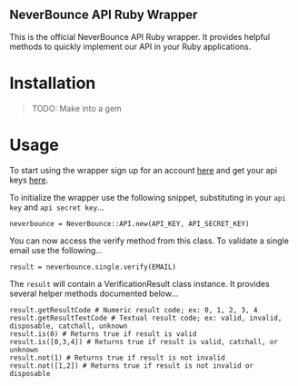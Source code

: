 NeverBounce API Ruby Wrapper
---

This is the official NeverBounce API Ruby wrapper. It provides helpful methods to quickly implement our API in your Ruby applications.

Installation
===

>TODO: Make into a gem

Usage
===

To start using the wrapper sign up for an account [here](https://app.neverbounce.com/register) and get your api keys [here](https://app.neverbounce.com/settings/api).

To initialize the wrapper use the following snippet, substituting in your `api key` and `api secret key`...

```
neverbounce = NeverBounce::API.new(API_KEY, API_SECRET_KEY)
```

You can now access the verify method from this class. To validate a single email use the following...

```
result = neverbounce.single.verify(EMAIL)
```

The `result` will contain a VerificationResult class instance. It provides several helper methods documented below...

```
result.getResultCode # Numeric result code; ex: 0, 1, 2, 3, 4
result.getResultTextCode # Textual result code; ex: valid, invalid, disposable, catchall, unknown
result.is(0) # Returns true if result is valid
result.is([0,3,4]) # Returns true if result is valid, catchall, or unknown
result.not(1) # Returns true if result is not invalid
result.not([1,2]) # Returns true if result is not invalid or disposable
```